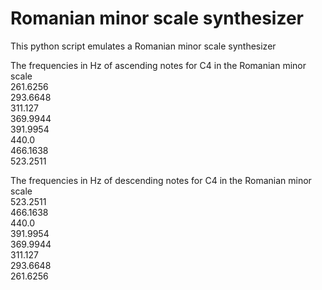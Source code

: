 # Romanian minor scale synthesizer

This python script emulates a Romanian minor scale synthesizer

The frequencies in Hz of ascending notes for C4 in the Romanian minor scale\
261.6256\
293.6648\
311.127\
369.9944\
391.9954\
440.0\
466.1638\
523.2511

The frequencies in Hz of descending notes for C4 in the Romanian minor scale\
523.2511\
466.1638\
440.0\
391.9954\
369.9944\
311.127\
293.6648\
261.6256
